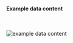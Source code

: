 <h4>Example data content</h4>
<br>

<img src="specialty-rx-organization-payer-1.png" alt="example data content"/><br><br>